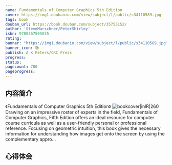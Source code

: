 ```yaml
---
name: Fundamentals of Computer Graphics 5th Edition
cover: https://img1.doubanio.com/view/subject/l/public/s34110589.jpg
tags: book
douban_url: https://book.douban.com/subject/35755152/
author: 'SteveMarschner/PeterShirley'
isbn: 9780367505035
rating:   
banner: "https://img1.doubanio.com/view/subject/l/public/s34110589.jpg"
banner_icon: 📚
publish: A K Peters/CRC Press
progress:
status: 
pagecount: 700
pageprogress: 
---
```

## 内容简介
《Fundamentals of Computer Graphics 5th Edition》
![bookcover|inlR|260](https://img1.doubanio.com/view/subject/l/public/s34110589.jpg)
Drawing on an impressive roster of experts in the field, Fundamentals of Computer Graphics, Fifth Edition offers an ideal resource for computer course curricula as well as a user-friendly personal or professional reference.
Focusing on geometric intuition, this book gives the necessary information for understanding how images get onto the screen by using the complementary appro...

## 心得体会
